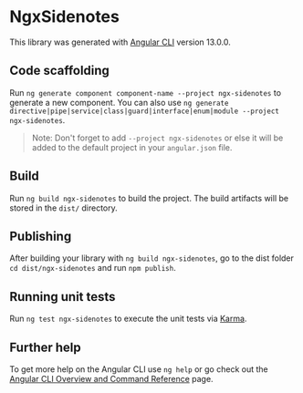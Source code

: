 # NgxSidenotes

This library was generated with [Angular CLI](https://github.com/angular/angular-cli) version 13.0.0.

## Code scaffolding

Run `ng generate component component-name --project ngx-sidenotes` to generate a new component. You can also use `ng generate directive|pipe|service|class|guard|interface|enum|module --project ngx-sidenotes`.
> Note: Don't forget to add `--project ngx-sidenotes` or else it will be added to the default project in your `angular.json` file. 

## Build

Run `ng build ngx-sidenotes` to build the project. The build artifacts will be stored in the `dist/` directory.

## Publishing

After building your library with `ng build ngx-sidenotes`, go to the dist folder `cd dist/ngx-sidenotes` and run `npm publish`.

## Running unit tests

Run `ng test ngx-sidenotes` to execute the unit tests via [Karma](https://karma-runner.github.io).

## Further help

To get more help on the Angular CLI use `ng help` or go check out the [Angular CLI Overview and Command Reference](https://angular.io/cli) page.
